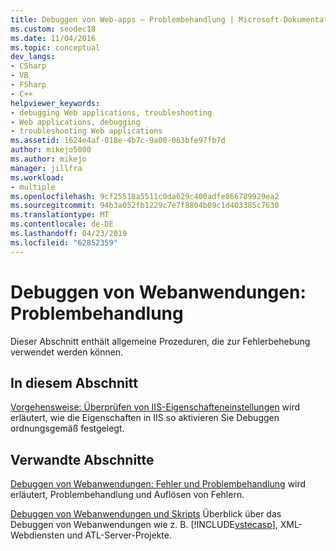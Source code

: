 ```yaml
---
title: Debuggen von Web-apps – Problembehandlung | Microsoft-Dokumentation
ms.custom: seodec18
ms.date: 11/04/2016
ms.topic: conceptual
dev_langs:
- CSharp
- VB
- FSharp
- C++
helpviewer_keywords:
- debugging Web applications, troubleshooting
- Web applications, debugging
- troubleshooting Web applications
ms.assetid: 1624e4af-018e-4b7c-9a00-063bfe97fb7d
author: mikejo5000
ms.author: mikejo
manager: jillfra
ms.workload:
- multiple
ms.openlocfilehash: 9cf25518a5511c0da629c400adfe866789929ea2
ms.sourcegitcommit: 94b3a052fb1229c7e7f8804b09c1d403385c7630
ms.translationtype: MT
ms.contentlocale: de-DE
ms.lasthandoff: 04/23/2019
ms.locfileid: "62852359"
---
```

# <a name="debugging-web-applications-troubleshooting"></a>Debuggen von Webanwendungen: Problembehandlung
Dieser Abschnitt enthält allgemeine Prozeduren, die zur Fehlerbehebung verwendet werden können.

## <a name="in-this-section"></a>In diesem Abschnitt
 [Vorgehensweise: Überprüfen von IIS-Eigenschafteneinstellungen](../debugger/how-to-verify-iis-property-settings.md) wird erläutert, wie die Eigenschaften in IIS so aktivieren Sie Debuggen ordnungsgemäß festgelegt.

## <a name="related-sections"></a>Verwandte Abschnitte
 [Debuggen von Webanwendungen: Fehler und Problembehandlung](../debugger/debugging-web-applications-errors-and-troubleshooting.md) wird erläutert, Problembehandlung und Auflösen von Fehlern.

 [Debuggen von Webanwendungen und Skripts](/visualstudio/debugger/how-to-enable-debugging-for-aspnet-applications) Überblick über das Debuggen von Webanwendungen wie z. B. [!INCLUDE[vstecasp](../code-quality/includes/vstecasp_md.md)], XML-Webdiensten und ATL-Server-Projekte.